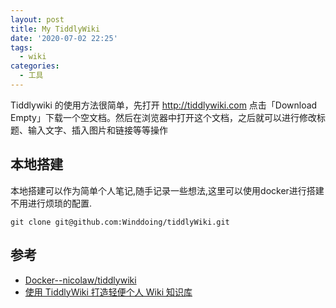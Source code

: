```yaml
---
layout: post
title: My TiddlyWiki
date: '2020-07-02 22:25'
tags:
  - wiki
categories:
  - 工具
---
```


Tiddlywiki 的使用方法很简单，先打开 http://tiddlywiki.com 点击「Download Empty」下载一个空文档。然后在浏览器中打开这个文档，之后就可以进行修改标题、输入文字、插入图片和链接等等操作

<!--more-->

## 本地搭建

本地搭建可以作为简单个人笔记,随手记录一些想法,这里可以使用docker进行搭建不用进行烦琐的配置.

```
git clone git@github.com:Winddoing/tiddlyWiki.git
```

## 参考

- [Docker--nicolaw/tiddlywiki](https://hub.docker.com/r/nicolaw/tiddlywiki)
- [使用 TiddlyWiki 打造轻便个人 Wiki 知识库](http://blog.dimpurr.com/tiddly-wiki/)
